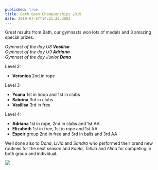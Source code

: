 ```yaml
---
published: true
title: Bath Open Championships 2019
date: 2019-07-07T14:21:23.350Z
---
```

Great results from Bath, our gymnasts won lots of medals and 3 amazing special prizes:

_Gymnast of the day U8 **Vasilisa**_\
_Gymnast of the day U9 **Adriana**_\
_Gymnast of the day Junior **Dana**_

Level 2:

* **Veronica** 2nd in rope

Level 3:

* **Yoana** 1st in hoop and 1st in clubs 
* **Sabrina** 3rd in clubs
* **Vasilisa** 3rd in free

Level 4:

* **Adriana** 1st in rope, 2nd in clubs and 1st AA
* **Elizabeth** 1st in free, 1st in rope and 1st AA
* **Espoir** group 2nd in free and 3rd in balls and 3rd AA

Well done also to _Dana_, _Livia_ and _Sandra_ who performed their brand new routines for the next season and _Kaela_, _Tehila_ and _Alina_ for competing in both group and individual.

![](/assets/img-20190706-wa0112-1-.jpg)
